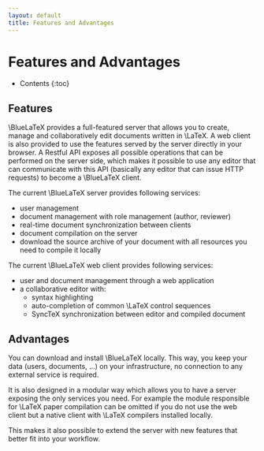 ```yaml
---
layout: default
title: Features and Advantages
---
```


Features and Advantages
=======================

* Contents
{:toc}

Features
--------

\BlueLaTeX provides a full-featured server that allows you to create, manage and collaboratively edit documents written in \LaTeX.
A web client is also provided to use the features served by the server directly in your browser.
A Restful API exposes all possible operations that can be performed on the server side, which makes it possible to use any editor that can communicate with this API (basically any editor that can issue HTTP requests) to become a \BlueLaTeX client.

The current \BlueLaTeX server provides following services:

 - user management
 - document management with role management (author, reviewer)
 - real-time document synchronization between clients
 - document compilation on the server
 - download the source archive of your document with all resources you need to compile it locally

The current \BlueLaTeX web client provides following services:

 - user and document management through a web application
 - a collaborative editor with:
   - syntax highlighting
   - auto-completion of common \LaTeX control sequences
   - SyncTeX synchronization between editor and compiled document

Advantages
----------

You can download and install \BlueLaTeX locally.
This way, you keep your data (users, documents, ...) on your infrastructure, no connection to any external service is required.

It is also designed in a modular way which allows you to have a server exposing the only services you need.
For example the module responsible for \LaTeX paper compilation can be omitted if you do not use the web client but a native client with \LaTeX compilers installed locally.

This makes it also possible to extend the server with new features that better fit into your workflow.
